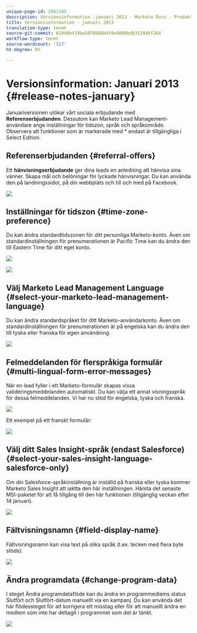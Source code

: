 ```yaml
---
unique-page-id: 2951105
description: Versionsinformation -januari 2013 - Marketo Docs - Produktdokumentation
title: Versionsinformation - januari 2013
translation-type: tm+mt
source-git-commit: 029d8b419ba5078980b4fde9890bdb35194bf264
workflow-type: tm+mt
source-wordcount: '317'
ht-degree: 0%

---
```



# Versionsinformation: Januari 2013 {#release-notes-january}

Januariversionen utökar vårt sociala erbjudande med **Referenserbjudanden**. Dessutom kan Marketo Lead Management-användare ange inställningar för tidszon, språk och språkområde. Observera att funktioner som är markerade med * endast är tillgängliga i Select Edition.

## Referenserbjudanden {#referral-offers}

Ett **hänvisningserbjudande** ger dina leads en anledning att hänvisa sina vänner. Skapa mål och belöningar för lyckade hänvisningar. Du kan använda den på landningssidor, på din webbplats och till och med på Facebook.

![](assets/image2014-9-22-15-3a20-3a13.png)

## Inställningar för tidszon {#time-zone-preference}

Du kan ändra standardtidszonen för ditt personliga Marketo-konto. Även om standardinställningen för prenumerationen är Pacific Time kan du ändra den till Eastern Time för ditt eget konto.

![](assets/image2014-9-22-15-3a20-3a41.png)

![](assets/image2014-9-22-15-3a21-3a2.png)

## Välj Marketo Lead Management Language {#select-your-marketo-lead-management-language}

Du kan ändra standardspråket för ditt Marketo-användarkonto. Även om standardinställningen för prenumerationen är på engelska kan du ändra den till tyska eller franska för egen användning.

![](assets/image2014-9-22-15-3a21-3a18.png)

## Felmeddelanden för flerspråkiga formulär {#multi-lingual-form-error-messages}

När en lead fyller i ett Marketo-formulär skapas vissa valideringsmeddelanden automatiskt. Du kan välja ett annat visningsspråk för dessa felmeddelanden. Vi har nu stöd för engelska, tyska och franska.

![](assets/image2014-9-22-15-3a21-3a33.png)

Ett exempel på ett franskt formulär:

![](assets/image2014-9-22-15-3a22-3a2.png)

## Välj ditt Sales Insight-språk (endast Salesforce) {#select-your-sales-insight-language-salesforce-only}

Om din Salesforce-språkinställning är inställd på franska eller tyska kommer Marketo Sales Insight att iaktta den här inställningen. Hämta det senaste MSI-paketet för att få tillgång till den här funktionen (tillgänglig veckan efter 14 januari).

![](assets/image2014-9-22-15-3a22-3a31.png)

## Fältvisningsnamn {#field-display-name}

Fältvisningsnamn kan visa text på olika språk (t.ex. tecken med flera byte stöds).

![](assets/image2014-9-22-15-3a22-3a56.png)

## Ändra programdata {#change-program-data}

I steget Ändra programdataflöde kan du ändra en programmedlems status Slutfört och Slutfört-datum manuellt via en kampanj. Du kan använda det här flödessteget för att korrigera ett misstag eller för att manuellt ändra en medlem som inte har deltagit i programmet som det är tänkt.

![](assets/image2014-9-22-15-3a23-3a23.png)
